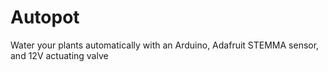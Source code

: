 # Autopot
Water your plants automatically with an Arduino, Adafruit STEMMA sensor, and 12V actuating valve
